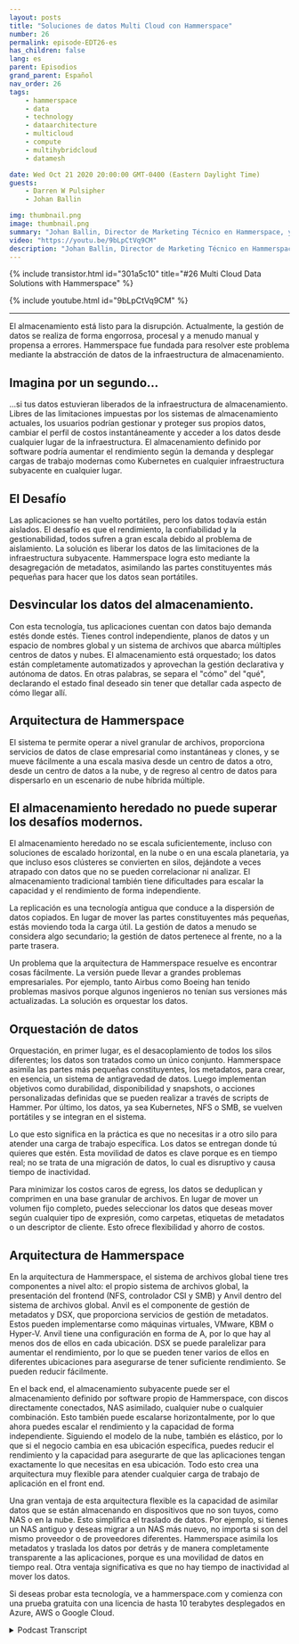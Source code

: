 ```yaml
---
layout: posts
title: "Soluciones de datos Multi Cloud con Hammerspace"
number: 26
permalink: episode-EDT26-es
has_children: false
lang: es
parent: Episodios
grand_parent: Español
nav_order: 26
tags:
    - hammerspace
    - data
    - technology
    - dataarchitecture
    - multicloud
    - compute
    - multihybridcloud
    - datamesh

date: Wed Oct 21 2020 20:00:00 GMT-0400 (Eastern Daylight Time)
guests:
    - Darren W Pulsipher
    - Johan Ballin

img: thumbnail.png
image: thumbnail.png
summary: "Johan Ballin, Director de Marketing Técnico en Hammerspace, y Darren Pulsipher, Arquitecto Principal de Soluciones en el Sector Público de Intel, discuten la tecnología de nube híbrida de Hammerspace que libera los datos de la infraestructura de almacenamiento, proporcionando portabilidad y rendimiento de datos."
video: "https://youtu.be/9bLpCtVq9CM"
description: "Johan Ballin, Director de Marketing Técnico en Hammerspace, y Darren Pulsipher, Arquitecto Principal de Soluciones en el Sector Público de Intel, discuten la tecnología de nube híbrida de Hammerspace que libera los datos de la infraestructura de almacenamiento, proporcionando portabilidad y rendimiento de datos."
---
```


<div>
{% include transistor.html id="301a5c10" title="#26 Multi Cloud Data Solutions with Hammerspace" %}

{% include youtube.html id="9bLpCtVq9CM" %}
</div>

---

El almacenamiento está listo para la disrupción. Actualmente, la gestión de datos se realiza de forma engorrosa, procesal y a menudo manual y propensa a errores. Hammerspace fue fundada para resolver este problema mediante la abstracción de datos de la infraestructura de almacenamiento.

## Imagina por un segundo...

...si tus datos estuvieran liberados de la infraestructura de almacenamiento. Libres de las limitaciones impuestas por los sistemas de almacenamiento actuales, los usuarios podrían gestionar y proteger sus propios datos, cambiar el perfil de costos instantáneamente y acceder a los datos desde cualquier lugar de la infraestructura. El almacenamiento definido por software podría aumentar el rendimiento según la demanda y desplegar cargas de trabajo modernas como Kubernetes en cualquier infraestructura subyacente en cualquier lugar.

## El Desafío

Las aplicaciones se han vuelto portátiles, pero los datos todavía están aislados. El desafío es que el rendimiento, la confiabilidad y la gestionabilidad, todos sufren a gran escala debido al problema de aislamiento. La solución es liberar los datos de las limitaciones de la infraestructura subyacente. Hammerspace logra esto mediante la desagregación de metadatos, asimilando las partes constituyentes más pequeñas para hacer que los datos sean portátiles.

## Desvincular los datos del almacenamiento.

Con esta tecnología, tus aplicaciones cuentan con datos bajo demanda estés donde estés. Tienes control independiente, planos de datos y un espacio de nombres global y un sistema de archivos que abarca múltiples centros de datos y nubes. El almacenamiento está orquestado; los datos están completamente automatizados y aprovechan la gestión declarativa y autónoma de datos. En otras palabras, se separa el "cómo" del "qué", declarando el estado final deseado sin tener que detallar cada aspecto de cómo llegar allí.

## Arquitectura de Hammerspace

El sistema te permite operar a nivel granular de archivos, proporciona servicios de datos de clase empresarial como instantáneas y clones, y se mueve fácilmente a una escala masiva desde un centro de datos a otro, desde un centro de datos a la nube, y de regreso al centro de datos para dispersarlo en un escenario de nube híbrida múltiple.

## El almacenamiento heredado no puede superar los desafíos modernos.

El almacenamiento heredado no se escala suficientemente, incluso con soluciones de escalado horizontal, en la nube o en una escala planetaria, ya que incluso esos clústeres se convierten en silos, dejándote a veces atrapado con datos que no se pueden correlacionar ni analizar. El almacenamiento tradicional también tiene dificultades para escalar la capacidad y el rendimiento de forma independiente.

La replicación es una tecnología antigua que conduce a la dispersión de datos copiados. En lugar de mover las partes constituyentes más pequeñas, estás moviendo toda la carga útil. La gestión de datos a menudo se considera algo secundario; la gestión de datos pertenece al frente, no a la parte trasera.

Un problema que la arquitectura de Hammerspace resuelve es encontrar cosas fácilmente. La versión puede llevar a grandes problemas empresariales. Por ejemplo, tanto Airbus como Boeing han tenido problemas masivos porque algunos ingenieros no tenían sus versiones más actualizadas. La solución es orquestar los datos.

## Orquestación de datos

Orquestación, en primer lugar, es el desacoplamiento de todos los silos diferentes; los datos son tratados como un único conjunto. Hammerspace asimila las partes más pequeñas constituyentes, los metadatos, para crear, en esencia, un sistema de antigravedad de datos. Luego implementan objetivos como durabilidad, disponibilidad y snapshots, o acciones personalizadas definidas que se pueden realizar a través de scripts de Hammer. Por último, los datos, ya sea Kubernetes, NFS o SMB, se vuelven portátiles y se integran en el sistema.

Lo que esto significa en la práctica es que no necesitas ir a otro silo para atender una carga de trabajo específica. Los datos se entregan donde tú quieres que estén. Esta movilidad de datos es clave porque es en tiempo real; no se trata de una migración de datos, lo cual es disruptivo y causa tiempo de inactividad.

Para minimizar los costos caros de egress, los datos se deduplican y comprimen en una base granular de archivos. En lugar de mover un volumen fijo completo, puedes seleccionar los datos que deseas mover según cualquier tipo de expresión, como carpetas, etiquetas de metadatos o un descriptor de cliente. Esto ofrece flexibilidad y ahorro de costos.

## Arquitectura de Hammerspace

En la arquitectura de Hammerspace, el sistema de archivos global tiene tres componentes a nivel alto: el propio sistema de archivos global, la presentación del frontend (NFS, controlador CSI y SMB) y Anvil dentro del sistema de archivos global. Anvil es el componente de gestión de metadatos y DSX, que proporciona servicios de gestión de metadatos. Estos pueden implementarse como máquinas virtuales, VMware, KBM o Hyper-V. Anvil tiene una configuración en forma de A, por lo que hay al menos dos de ellos en cada ubicación. DSX se puede paralelizar para aumentar el rendimiento, por lo que se pueden tener varios de ellos en diferentes ubicaciones para asegurarse de tener suficiente rendimiento. Se pueden reducir fácilmente.

En el back end, el almacenamiento subyacente puede ser el almacenamiento definido por software propio de Hammerspace, con discos directamente conectados, NAS asimilado, cualquier nube o cualquier combinación. Esto también puede escalarse horizontalmente, por lo que ahora puedes escalar el rendimiento y la capacidad de forma independiente. Siguiendo el modelo de la nube, también es elástico, por lo que si el negocio cambia en esa ubicación específica, puedes reducir el rendimiento y la capacidad para asegurarte de que las aplicaciones tengan exactamente lo que necesitas en esa ubicación. Todo esto crea una arquitectura muy flexible para atender cualquier carga de trabajo de aplicación en el front end.

Una gran ventaja de esta arquitectura flexible es la capacidad de asimilar datos que se están almacenando en dispositivos que no son tuyos, como NAS o en la nube. Esto simplifica el traslado de datos. Por ejemplo, si tienes un NAS antiguo y deseas migrar a un NAS más nuevo, no importa si son del mismo proveedor o de proveedores diferentes. Hammerspace asimila los metadatos y traslada los datos por detrás y de manera completamente transparente a las aplicaciones, porque es una movilidad de datos en tiempo real. Otra ventaja significativa es que no hay tiempo de inactividad al mover los datos.

Si deseas probar esta tecnología, ve a hammerspace.com y comienza con una prueba gratuita con una licencia de hasta 10 terabytes desplegados en Azure, AWS o Google Cloud.



<details>
<summary> Podcast Transcript </summary>

<p></p>

</details>
